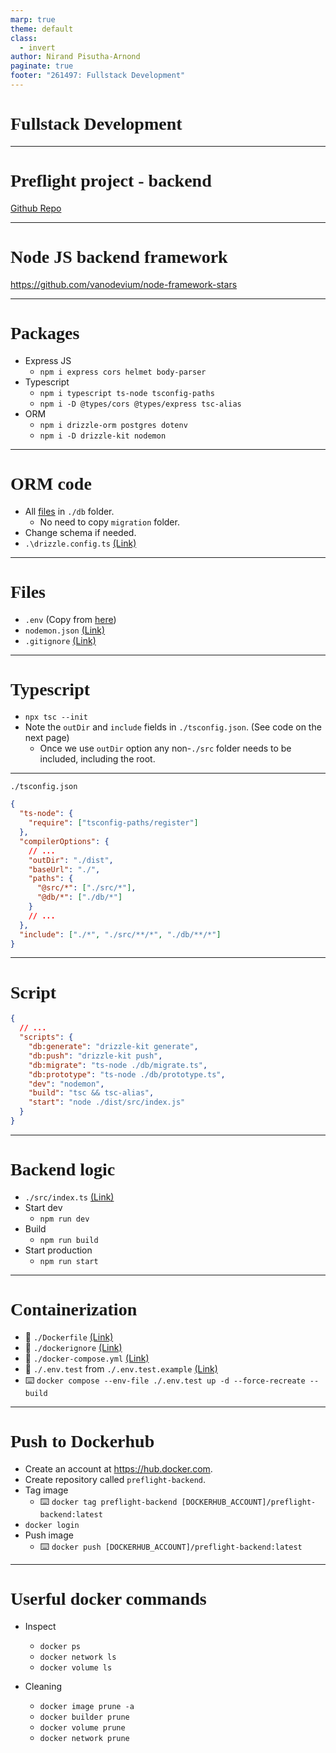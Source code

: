 ```yaml
---
marp: true
theme: default
class:
  - invert
author: Nirand Pisutha-Arnond
paginate: true
footer: "261497: Fullstack Development"
---
```


<style>
@import url('https://fonts.googleapis.com/css2?family=Prompt:ital,wght@0,100;0,300;0,400;0,700;1,100;1,300;1,400;1,700&display=swap');

    :root {
    font-family: Prompt;
    --hl-color: #D57E7E;
}
h1 {
  font-family: Prompt
}
</style>

# Fullstack Development

---

# Preflight project - backend

[Github Repo](https://github.com/fullstack-67/pf-backend)

---

# Node JS backend framework

https://github.com/vanodevium/node-framework-stars

---

# Packages

- Express JS
  - `npm i express cors helmet body-parser`
- Typescript
  - `npm i typescript ts-node tsconfig-paths`
  - `npm i -D @types/cors @types/express tsc-alias`
- ORM
  - `npm i drizzle-orm postgres dotenv`
  - `npm i -D drizzle-kit nodemon`

---

# ORM code

- All [files](https://github.com/fullstack-67/pf-backend/tree/main/db) in `./db` folder.
  - No need to copy `migration` folder.
- Change schema if needed.
- `.\drizzle.config.ts` [(Link)](https://github.com/fullstack-67/pf-backend/blob/main/drizzle.config.ts)

---

# Files

- `.env` (Copy from [here](https://github.com/fullstack-67/pf-backend/blob/main/.env.example))
- `nodemon.json` [(Link)](https://github.com/fullstack-67/pf-backend/blob/main/nodemon.json)
- `.gitignore` [(Link)](https://github.com/fullstack-67/pf-backend/blob/main/.gitignore)

---

# Typescript

- `npx tsc --init`
- Note the `outDir` and `include` fields in `./tsconfig.json`. (See code on the next page)
  - Once we use `outDir` option any non-`./src` folder needs to be included, including the root.

---

`./tsconfig.json`

```json
{
  "ts-node": {
    "require": ["tsconfig-paths/register"]
  },
  "compilerOptions": {
    // ...
    "outDir": "./dist",
    "baseUrl": "./",
    "paths": {
      "@src/*": ["./src/*"],
      "@db/*": ["./db/*"]
    }
    // ...
  },
  "include": ["./*", "./src/**/*", "./db/**/*"]
}
```

---

# Script

```json
{
  // ...
  "scripts": {
    "db:generate": "drizzle-kit generate",
    "db:push": "drizzle-kit push",
    "db:migrate": "ts-node ./db/migrate.ts",
    "db:prototype": "ts-node ./db/prototype.ts",
    "dev": "nodemon",
    "build": "tsc && tsc-alias",
    "start": "node ./dist/src/index.js"
  }
}
```

---

# Backend logic

- `./src/index.ts` [(Link)](https://github.com/fullstack-67/pf-backend/blob/main/src/index.ts)
- Start dev
  - `npm run dev`
- Build
  - `npm run build`
- Start production
  - `npm run start`

---

# Containerization

- 💾 `./Dockerfile` [(Link)](https://github.com/fullstack-67/pf-backend/blob/main/Dockerfile)
- 💾 `./dockerignore` [(Link)](https://github.com/fullstack-67/pf-backend/blob/main/.dockerignore)
- 💾 `./docker-compose.yml` [(Link)](https://github.com/fullstack-67/pf-backend/blob/main/docker-compose.yml)
- 💾 `./.env.test` from `./.env.test.example` [(Link)](https://github.com/fullstack-67/pf-backend/blob/main/.env.test.example)
- ⌨️ `docker compose --env-file ./.env.test up -d --force-recreate --build`

---

# Push to Dockerhub

- Create an account at https://hub.docker.com.
- Create repository called `preflight-backend`.
- Tag image
  - ⌨️ `docker tag preflight-backend [DOCKERHUB_ACCOUNT]/preflight-backend:latest`
- `docker login`
- Push image
  - ⌨️ `docker push [DOCKERHUB_ACCOUNT]/preflight-backend:latest`

---

# Userful docker commands

- Inspect

  - `docker ps`
  - `docker network ls`
  - `docker volume ls`

- Cleaning
  - `docker image prune -a`
  - `docker builder prune`
  - `docker volume prune`
  - `docker network prune`

